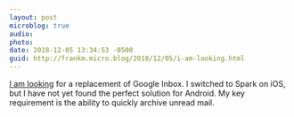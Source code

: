 ```yaml
---
layout: post
microblog: true
audio: 
photo: 
date: 2018-12-05 13:34:53 -0500
guid: http://frankm.micro.blog/2018/12/05/i-am-looking.html
---
```

[I am looking](http://fedwiki.frankmcpherson.net/view/welcome-visitors/view/now/view/replace-google-inbox) for a replacement of Google Inbox. I switched to Spark on iOS, but I have not yet found the perfect solution for Android. My key requirement is the ability to quickly archive unread mail. 
